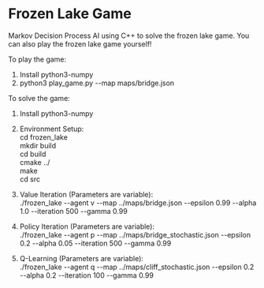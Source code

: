 # Frozen Lake Game
Markov Decision Process AI using C++ to solve the frozen lake game. You can also play the frozen lake game yourself! 

To play the game:
1. Install python3-numpy 
2. python3 play_game.py --map maps/bridge.json

To solve the game:
1. Install python3-numpy  
2. Environment Setup:  
   cd frozen_lake   
   mkdir build  
   cd build  
   cmake ../  
   make  
   cd src

3. Value Iteration (Parameters are variable):  
   ./frozen_lake --agent v --map ../maps/bridge.json --epsilon 0.99 --alpha 1.0 --iteration 500 --gamma 0.99  

4. Policy Iteration (Parameters are variable):    
   ./frozen_lake --agent p --map ../maps/bridge_stochastic.json --epsilon 0.2  --alpha 0.05 --iteration 500 --gamma 0.99  

5. Q-Learning (Parameters are variable):  
   ./frozen_lake --agent q --map ../maps/cliff_stochastic.json --epsilon 0.2  --alpha 0.2 --iteration 100 --gamma 0.99
